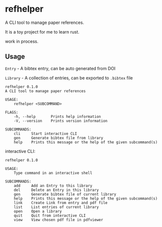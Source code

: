 # refhelper

A CLI tool to manage paper references.

It is a toy project for me to learn rust.

work in process.

## Usage

`Entry` - A bibtex entry, can be auto generated from DOI

`Library` - A collection of entries, can be exported to `.bibtex` file


```
refhelper 0.1.0
A CLI tool to manage paper references

USAGE:
    refhelper <SUBCOMMAND>

FLAGS:
    -h, --help       Prints help information
    -V, --version    Prints version information

SUBCOMMANDS:
    cli     Start interactive CLI
    gen     Generate bibtex file from library
    help    Prints this message or the help of the given subcommand(s)
```

interactive CLI:

```
refhelper 0.1.0

USAGE:
    Type command in an interactive shell

SUBCOMMANDS:
    add     Add an Entry to this library
    del     Delete an Entry in this library
    gen     Generate bibtex file of current library
    help    Prints this message or the help of the given subcommand(s)
    link    Create Link from entry and pdf file
    list    List entries of current library
    open    Open a library
    quit    Quit from interactive CLI
    view    View chosen pdf file in pdfviewer
```